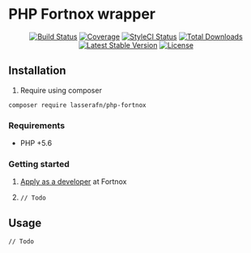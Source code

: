 # PHP Fortnox wrapper

<p align="center"> 
<a href="https://travis-ci.org/LasseRafn/php-fortnox"><img src="https://img.shields.io/travis/LasseRafn/php-fortnox.svg?style=flat-square" alt="Build Status"></a>
<a href="https://coveralls.io/github/LasseRafn/php-fortnox"><img src="https://img.shields.io/coveralls/LasseRafn/php-fortnox.svg?style=flat-square" alt="Coverage"></a>
<a href="https://styleci.io/repos/99788725"><img src="https://styleci.io/repos/99788725/shield?branch=master" alt="StyleCI Status"></a>
<a href="https://packagist.org/packages/LasseRafn/php-fortnox"><img src="https://img.shields.io/packagist/dt/LasseRafn/php-fortnox.svg?style=flat-square" alt="Total Downloads"></a>
<a href="https://packagist.org/packages/LasseRafn/php-fortnox"><img src="https://img.shields.io/packagist/v/LasseRafn/php-fortnox.svg?style=flat-square" alt="Latest Stable Version"></a>
<a href="https://packagist.org/packages/LasseRafn/php-fortnox"><img src="https://img.shields.io/packagist/l/LasseRafn/php-fortnox.svg?style=flat-square" alt="License"></a>
</p>

## Installation

1. Require using composer

```
composer require lasserafn/php-fortnox
```

### Requirements

* PHP +5.6

### Getting started

1. [Apply as a developer](https://developer.fortnox.se/register/) at Fortnox

2. `// Todo`

## Usage

`// Todo`